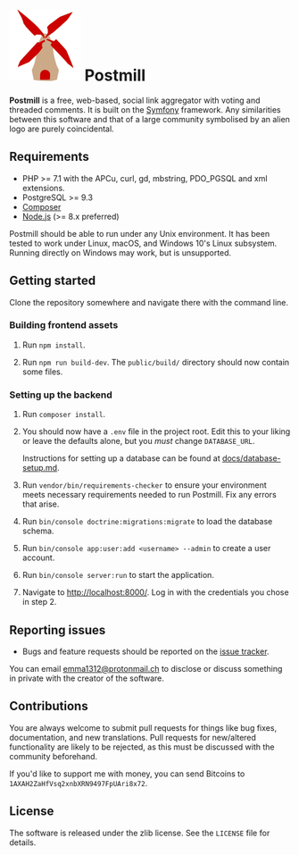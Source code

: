 # ![](docs/assets/postmill-128.png) Postmill

**Postmill** is a free, web-based, social link aggregator with voting and
threaded comments. It is built on the [Symfony](https://symfony.com/) framework.
Any similarities between this software and that of a large community symbolised
by an alien logo are purely coincidental.

## Requirements

* PHP >= 7.1 with the APCu, curl, gd, mbstring, PDO_PGSQL and xml extensions.
* PostgreSQL >= 9.3
* [Composer](https://getcomposer.org/)
* [Node.js](https://nodejs.org/en/) (>= 8.x preferred)

Postmill should be able to run under any Unix environment. It has been tested to
work under Linux, macOS, and Windows 10's Linux subsystem. Running directly on
Windows may work, but is unsupported.

## Getting started

Clone the repository somewhere and navigate there with the command line.

### Building frontend assets

1. Run `npm install`.

2. Run `npm run build-dev`. The `public/build/` directory should now contain
   some files.

### Setting up the backend

1.  Run `composer install`.

2.  You should now have a `.env` file in the project root. Edit this to your
    liking or leave the defaults alone, but you *must* change `DATABASE_URL`.

    Instructions for setting up a database can be found at
    [docs/database-setup.md](docs/database-setup.md).

3.  Run `vendor/bin/requirements-checker` to ensure your environment meets
    necessary requirements needed to run Postmill. Fix any errors that arise.

4.  Run `bin/console doctrine:migrations:migrate` to load the database schema.

5.  Run `bin/console app:user:add <username> --admin` to create a user account.

6.  Run `bin/console server:run` to start the application.

7.  Navigate to <http://localhost:8000/>. Log in with the credentials you chose
    in step 2.

## Reporting issues

* Bugs and feature requests should be reported on the [issue tracker][issues].

You can email emma1312@protonmail.ch to disclose or discuss something in private
with the creator of the software.

## Contributions

You are always welcome to submit pull requests for things like bug fixes,
documentation, and new translations. Pull requests for new/altered functionality
are likely to be rejected, as this must be discussed with the community
beforehand.

If you'd like to support me with money, you can send Bitcoins to
`1AXAH2ZaHfVsq2xnbXRN9497FpUAri8x72`.

## License

The software is released under the zlib license. See the `LICENSE` file for
details.


[issues]: https://gitlab.com/edgyemma/Postmill/issues
